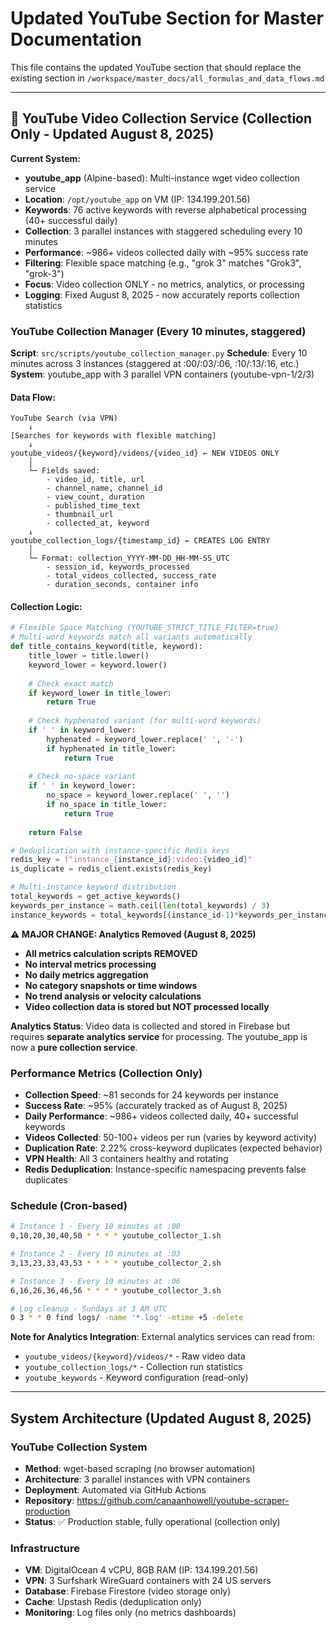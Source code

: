 # Updated YouTube Section for Master Documentation

This file contains the updated YouTube section that should replace the existing section in `/workspace/master_docs/all_formulas_and_data_flows.md`

---

## 🎥 YouTube Video Collection Service (Collection Only - Updated August 8, 2025)

**Current System:**
- **youtube_app** (Alpine-based): Multi-instance wget video collection service
- **Location**: `/opt/youtube_app` on VM (IP: 134.199.201.56)
- **Keywords**: 76 active keywords with reverse alphabetical processing (40+ successful daily)
- **Collection**: 3 parallel instances with staggered scheduling every 10 minutes
- **Performance**: ~986+ videos collected daily with ~95% success rate
- **Filtering**: Flexible space matching (e.g., "grok 3" matches "Grok3", "grok-3")
- **Focus**: Video collection ONLY - no metrics, analytics, or processing
- **Logging**: Fixed August 8, 2025 - now accurately reports collection statistics

### YouTube Collection Manager (Every 10 minutes, staggered)
**Script**: `src/scripts/youtube_collection_manager.py`
**Schedule**: Every 10 minutes across 3 instances (staggered at :00/:03/:06, :10/:13/:16, etc.)
**System**: youtube_app with 3 parallel VPN containers (youtube-vpn-1/2/3)

#### Data Flow:
```
YouTube Search (via VPN)
    ↓
[Searches for keywords with flexible matching]
    ↓
youtube_videos/{keyword}/videos/{video_id} ← NEW VIDEOS ONLY
    │
    └─ Fields saved:
        - video_id, title, url
        - channel_name, channel_id  
        - view_count, duration
        - published_time_text
        - thumbnail_url
        - collected_at, keyword
    ↓
youtube_collection_logs/{timestamp_id} ← CREATES LOG ENTRY 
    │
    └─ Format: collection_YYYY-MM-DD_HH-MM-SS_UTC
        - session_id, keywords_processed
        - total_videos_collected, success_rate
        - duration_seconds, container info
```

#### Collection Logic:
```python
# Flexible Space Matching (YOUTUBE_STRICT_TITLE_FILTER=true)
# Multi-word keywords match all variants automatically
def title_contains_keyword(title, keyword):
    title_lower = title.lower()
    keyword_lower = keyword.lower()
    
    # Check exact match
    if keyword_lower in title_lower:
        return True
    
    # Check hyphenated variant (for multi-word keywords)
    if ' ' in keyword_lower:
        hyphenated = keyword_lower.replace(' ', '-')
        if hyphenated in title_lower:
            return True
    
    # Check no-space variant
    if ' ' in keyword_lower:
        no_space = keyword_lower.replace(' ', '')
        if no_space in title_lower:
            return True
    
    return False

# Deduplication with instance-specific Redis keys
redis_key = f"instance_{instance_id}:video:{video_id}"
is_duplicate = redis_client.exists(redis_key)

# Multi-instance keyword distribution
total_keywords = get_active_keywords()
keywords_per_instance = math.ceil(len(total_keywords) / 3)
instance_keywords = total_keywords[(instance_id-1)*keywords_per_instance : instance_id*keywords_per_instance]
```

**⚠️ MAJOR CHANGE: Analytics Removed (August 8, 2025)**
- **All metrics calculation scripts REMOVED**
- **No interval metrics processing**  
- **No daily metrics aggregation**
- **No category snapshots or time windows**
- **No trend analysis or velocity calculations**
- **Video collection data is stored but NOT processed locally**

**Analytics Status**: Video data is collected and stored in Firebase but requires **separate analytics service** for processing. The youtube_app is now a **pure collection service**.

### Performance Metrics (Collection Only)
- **Collection Speed**: ~81 seconds for 24 keywords per instance
- **Success Rate**: ~95% (accurately tracked as of August 8, 2025)
- **Daily Performance**: ~986+ videos collected daily, 40+ successful keywords
- **Videos Collected**: 50-100+ videos per run (varies by keyword activity)
- **Duplication Rate**: 2.22% cross-keyword duplicates (expected behavior)
- **VPN Health**: All 3 containers healthy and rotating
- **Redis Deduplication**: Instance-specific namespacing prevents false duplicates

### Schedule (Cron-based)
```bash
# Instance 1 - Every 10 minutes at :00
0,10,20,30,40,50 * * * * youtube_collector_1.sh

# Instance 2 - Every 10 minutes at :03  
3,13,23,33,43,53 * * * * youtube_collector_2.sh

# Instance 3 - Every 10 minutes at :06
6,16,26,36,46,56 * * * * youtube_collector_3.sh

# Log cleanup - Sundays at 3 AM UTC
0 3 * * 0 find logs/ -name '*.log' -mtime +5 -delete
```

**Note for Analytics Integration**: External analytics services can read from:
- `youtube_videos/{keyword}/videos/*` - Raw video data
- `youtube_collection_logs/*` - Collection run statistics
- `youtube_keywords` - Keyword configuration (read-only)

---

## System Architecture (Updated August 8, 2025)

### YouTube Collection System
- **Method**: wget-based scraping (no browser automation)
- **Architecture**: 3 parallel instances with VPN containers
- **Deployment**: Automated via GitHub Actions
- **Repository**: https://github.com/canaanhowell/youtube-scraper-production
- **Status**: ✅ Production stable, fully operational (collection only)

### Infrastructure
- **VM**: DigitalOcean 4 vCPU, 8GB RAM (IP: 134.199.201.56)
- **VPN**: 3 Surfshark WireGuard containers with 24 US servers
- **Database**: Firebase Firestore (video storage only)
- **Cache**: Upstash Redis (deduplication only)
- **Monitoring**: Log files only (no metrics dashboards)
